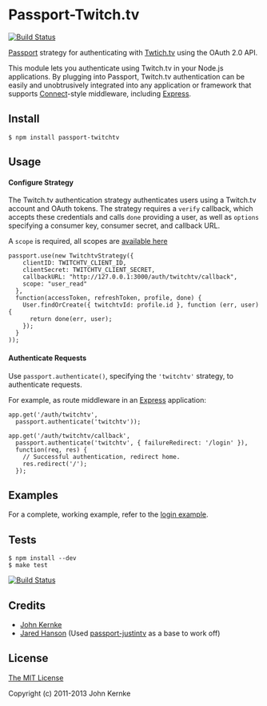 # Passport-Twitch.tv

[![Build Status](https://secure.travis-ci.org/johnkernke/passport-twitchtv.png)](http://travis-ci.org/johnkernke/passport-twitchtv)

[Passport](https://github.com/jaredhanson/passport) strategy for authenticating
with [Twtich.tv](http://www.twitch.tv/) using the OAuth 2.0 API.

This module lets you authenticate using Twitch.tv in your Node.js applications.
By plugging into Passport, Twitch.tv authentication can be easily and
unobtrusively integrated into any application or framework that supports
[Connect](http://www.senchalabs.org/connect/)-style middleware, including
[Express](http://expressjs.com/).

## Install

    $ npm install passport-twitchtv

## Usage

#### Configure Strategy

The Twitch.tv authentication strategy authenticates users using a Twitch.tv
account and OAuth tokens.  The strategy requires a `verify` callback, which
accepts these credentials and calls `done` providing a user, as well as
`options` specifying a consumer key, consumer secret, and callback URL.

A `scope` is required, all scopes are [available here](https://github.com/justintv/Twitch-API/blob/master/authentication.md#scopes)

    passport.use(new TwitchtvStrategy({
        clientID: TWITCHTV_CLIENT_ID,
        clientSecret: TWITCHTV_CLIENT_SECRET,
        callbackURL: "http://127.0.0.1:3000/auth/twitchtv/callback",
        scope: "user_read"
      },
      function(accessToken, refreshToken, profile, done) {
        User.findOrCreate({ twitchtvId: profile.id }, function (err, user) {
          return done(err, user);
        });
      }
    ));

#### Authenticate Requests

Use `passport.authenticate()`, specifying the `'twitchtv'` strategy, to
authenticate requests.

For example, as route middleware in an [Express](http://expressjs.com/)
application:

    app.get('/auth/twitchtv',
      passport.authenticate('twitchtv'));
    
    app.get('/auth/twitchtv/callback', 
      passport.authenticate('twitchtv', { failureRedirect: '/login' }),
      function(req, res) {
        // Successful authentication, redirect home.
        res.redirect('/');
      });

## Examples

For a complete, working example, refer to the [login example](https://github.com/johnkernke/passport-twitchtv/tree/master/examples/login).

## Tests

    $ npm install --dev
    $ make test

[![Build Status](https://secure.travis-ci.org/johnkernke/passport-twitchtv.png)](http://travis-ci.org/johnkernke/passport-twitchtv)

## Credits

  - [John Kernke](http://github.com/johnkernke)
  - [Jared Hanson](http://github.com/jaredhanson) (Used [passport-justintv](https://github.com/jaredhanson/passport-justintv) as a base to work off)

## License

[The MIT License](http://opensource.org/licenses/MIT)

Copyright (c) 2011-2013 John Kernke
